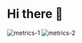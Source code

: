 # Hi there :wave:

<!--
- :eyes: I'm interested in [rust](https://github.com/topics/rust)
- :seedling: I'm currently learning [haskell](https://github.com/topics/haskell)
-->

<!--
[![Metrics](https://github.com/H1rono/H1rono/actions/workflows/metrics.yml/badge.svg)](https://github.com/H1rono/H1rono/actions/workflows/metrics.yml)
-->

![metrics-1](https://gist.githubusercontent.com/H1rono/e85c87e8ca0f2ee58430fb22d615330d/raw/metrics-1.svg)
![metrics-2](https://gist.githubusercontent.com/H1rono/e85c87e8ca0f2ee58430fb22d615330d/raw/metrics-2.svg)

